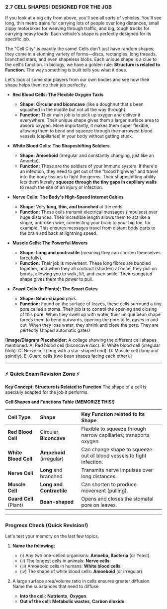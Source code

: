 ### **2.7 CELL SHAPES: DESIGNED FOR THE JOB**

If you look at a big city from above, you'll see all sorts of vehicles. You'll see long, thin metro trains for carrying lots of people over long distances, small zippy motorbikes for weaving through traffic, and big, tough trucks for carrying heavy loads. Each vehicle's shape is perfectly designed for its specific job.

The "Cell City" is exactly the same! Cells don't just have random shapes; they come in a stunning variety of forms—discs, rectangles, long threads, branched stars, and even shapeless blobs. Each unique shape is a clue to the cell's function. In biology, we have a golden rule: **Structure is related to Function.** The way something is built tells you what it does.

Let's look at some star players from our own bodies and see how their shape helps them do their job perfectly.

*   **Red Blood Cells: The Flexible Oxygen Taxis**
    *   **Shape:** **Circular and biconcave** (like a doughnut that's been squashed in the middle but not all the way through).
    *   **Function:** Their main job is to pick up oxygen and deliver it everywhere. Their unique shape gives them a larger surface area to absorb oxygen. More importantly, it makes them super flexible, allowing them to bend and squeeze through the narrowest blood vessels (capillaries) in your body without getting stuck.

*   **White Blood Cells: The Shapeshifting Soldiers**
    *   **Shape:** **Amoeboid** (irregular and constantly changing, just like an Amoeba).
    *   **Function:** These are the soldiers of your immune system. If there's an infection, they need to get out of the "blood highway" and travel into the body tissues to fight the germs. Their shapeshifting ability lets them literally **squeeze through the tiny gaps in capillary walls** to reach the site of an injury or infection.

*   **Nerve Cells: The Body's High-Speed Internet Cables**
    *   **Shape:** Very **long, thin, and branched** at the ends.
    *   **Function:** These cells transmit electrical messages (impulses) over huge distances. Their incredible length allows them to act like a single, unbroken wire, connecting your brain to your big toe, for example. This ensures messages travel from distant body parts to the brain and back at lightning speed.

*   **Muscle Cells: The Powerful Movers**
    *   **Shape:** **Long and contractile** (meaning they can shorten themselves forcefully).
    *   **Function:** Their job is movement. These long fibres are bundled together, and when they all contract (shorten) at once, they pull on bones, allowing you to walk, lift, and even smile. Their elongated shape gives them the power to pull.

*   **Guard Cells (in Plants): The Smart Gates**
    *   **Shape:** **Bean-shaped** pairs.
    *   **Function:** Found on the surface of leaves, these cells surround a tiny pore called a stoma. Their job is to control the opening and closing of this pore. When they swell up with water, their unique bean shape forces them to bend outwards, opening the pore to let gases in and out. When they lose water, they shrink and close the pore. They are perfectly shaped automatic gates!

[**Image/Diagram Placeholder:** A collage showing the different cell shapes mentioned. A: Red blood cell (biconcave disc). B: White blood cell (irregular blob). C: Nerve cell (long with a star-shaped end). D: Muscle cell (long and spindly). E: Guard cells (two bean shapes facing each other).]

---

### **⚡️ Quick Exam Revision Zone ⚡️**

**Key Concept: Structure is Related to Function**
The shape of a cell is specially adapted for the job it performs.

**Cell Shapes and Functions Table (MEMORIZE THIS!)**

| Cell Type | Shape | Key Function related to its Shape |
| :--- | :--- | :--- |
| **Red Blood Cell** | Circular, **Biconcave** | Flexible to squeeze through narrow capillaries; transports oxygen. |
| **White Blood Cell**| **Amoeboid** (irregular) | Can change shape to squeeze out of blood vessels to fight infection. |
| **Nerve Cell** | **Long** and branched | Transmits nerve impulses over long distances. |
| **Muscle Cell** | **Long and Contractile** | Can shorten to produce movement (pulling). |
| **Guard Cell** (Plant) | **Bean-shaped** | Opens and closes the stomatal pore on leaves. |

---

### **Progress Check (Quick Revision!)**

Let's test your memory on the last few topics.

1.  **Name the following:**
    *   (i) Any two one-celled organisms: **Amoeba, Bacteria** (or Yeast).
    *   (ii) The longest cells in animals: **Nerve cells**.
    *   (iii) Amoeboid cells in humans: **White blood cells**.
    *   (iv) The shape of white blood cells: **Amoeboid** (or irregular).

2.  A large surface area/volume ratio in cells ensures greater diffusion. Name the substances that need to diffuse.
    *   **Into the cell:** **Nutrients**, **Oxygen**.
    *   **Out of the cell:** **Metabolic wastes**, **Carbon dioxide**.
